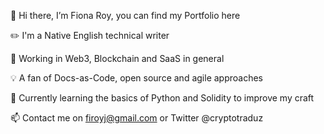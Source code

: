 👋 Hi there, I’m Fiona Roy, you can find my Portfolio here

✏️ I'm a Native English technical writer

🚀 Working in Web3, Blockchain and SaaS in general

💡 A fan of Docs-as-Code, open source and agile approaches

🌱 Currently learning the basics of Python and Solidity to improve my craft

📫 Contact me on firoyj@gmail.com or Twitter @cryptotraduz
